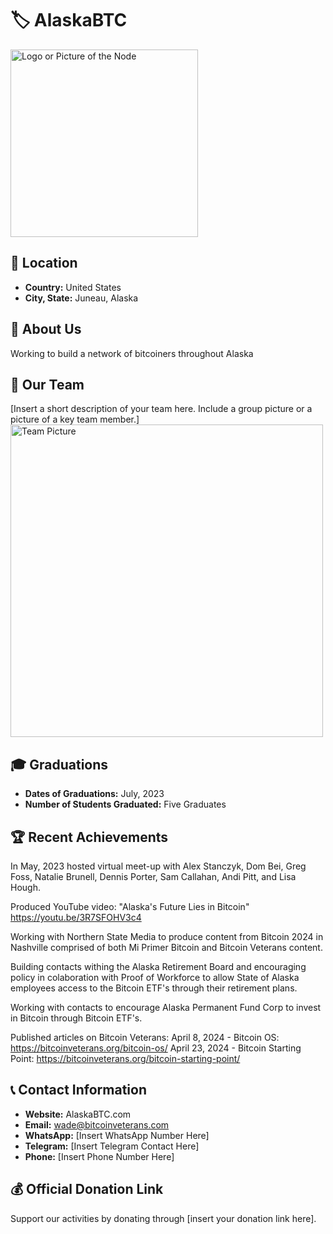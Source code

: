 
# 🏷️ AlaskaBTC
<img src="https://github.com/MyFirstBitcoin/Light-Node-Directory/blob/main/logo_placeholder.png" width="300" alt="Logo or Picture of the Node"> <!-- 1 picture maximum -->

## 📍 Location
- **Country:** United States
- **City, State:** Juneau, Alaska

## 📖 About Us
Working to build a network of bitcoiners throughout Alaska

## 👥 Our Team
[Insert a short description of your team here. Include a group picture or a picture of a key team member.]
<img src="https://github.com/MyFirstBitcoin/Light-Node-Directory/blob/main/team_placeholder.png" width="500" alt="Team Picture"> <!-- 1 picture maximum -->

## 🎓 Graduations
- **Dates of Graduations:** July, 2023
- **Number of Students Graduated:** Five Graduates

## 🏆 Recent Achievements
In May, 2023 hosted virtual meet-up with Alex Stanczyk, Dom Bei, Greg Foss, Natalie Brunell, Dennis Porter, Sam Callahan, Andi Pitt, and Lisa Hough.

Produced YouTube video: "Alaska's Future Lies in Bitcoin"
https://youtu.be/3R7SFOHV3c4

Working with Northern State Media to produce content from Bitcoin 2024 in Nashville comprised of both Mi Primer Bitcoin and Bitcoin Veterans content.

Building contacts withing the Alaska Retirement Board and encouraging policy in colaboration with Proof of Workforce to allow State of Alaska employees access to the Bitcoin ETF's through their retirement plans.

Working with contacts to encourage Alaska Permanent Fund Corp to invest in Bitcoin through Bitcoin ETF's.

Published articles on Bitcoin Veterans:
April 8, 2024 - Bitcoin OS: https://bitcoinveterans.org/bitcoin-os/
April 23, 2024 - Bitcoin Starting Point: https://bitcoinveterans.org/bitcoin-starting-point/

## 📞 Contact Information
- **Website:** AlaskaBTC.com
- **Email:** wade@bitcoinveterans.com
- **WhatsApp:** [Insert WhatsApp Number Here]
- **Telegram:** [Insert Telegram Contact Here]
- **Phone:** [Insert Phone Number Here]

## 💰 Official Donation Link
Support our activities by donating through [insert your donation link here].

